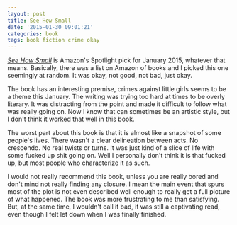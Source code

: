 ```yaml
---
layout: post
title: See How Small
date: '2015-01-30 09:01:21'
categories: book
tags: book fiction crime okay
---
```


[*See How Small*][small-amazon] is Amazon's Spotlight pick for
January 2015, whatever that means. Basically, there was a list
on Amazon of books and I picked this one seemingly at random.
It was okay, not good, not bad, just okay.

The book has an interesting premise, crimes against little girls
seems to be a theme this January. The writing was trying too
hard at times to be overly literary. It was distracting from
the point and made it difficult to follow what was really
going on. Now I know that can sometimes be an artistic style, but
I don't think it worked that well in this book.

The worst part about this book is that it is almost like a
snapshot of some people's lives. There wasn't a clear
delineation between acts. No crescendo. No real twists
or turns. It was just kind of a slice of life with some
fucked up shit going on. Well I personally don't think
it is that fucked up, but most people who characterize
it as such.

I would not really recommend this book, unless you
are really bored and don't mind not really finding
any closure. I mean the main event that spurs most
of the plot is not even described well enough to
really get a full picture of what happened. The book
was more frustrating to me than satisfying. But, at
the same time, I wouldn't call it bad, it was still
a captivating read, even though I felt let down when
I was finally finished.

[small-amazon]:         http://amzn.com/B00KAEXM3S

